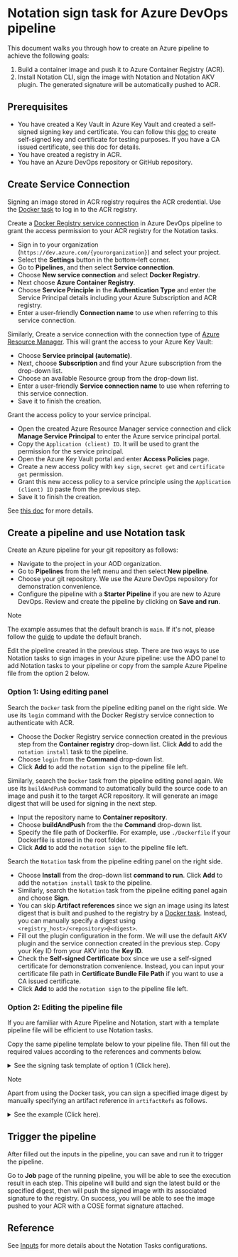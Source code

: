 # Notation sign task for Azure DevOps pipeline

This document walks you through how to create an Azure pipeline to achieve the following goals:

1. Build a container image and push it to Azure Container Registry (ACR).
2. Install Notation CLI, sign the image with Notation and Notation AKV plugin. The generated signature will be automatically pushed to ACR.

## Prerequisites

- You have created a Key Vault in Azure Key Vault and created a self-signed signing key and certificate. You can follow this [doc](https://learn.microsoft.com/en-us/azure/container-registry/container-registry-tutorial-sign-build-push#create-a-self-signed-certificate-azure-cli) to create self-signed key and certificate for testing purposes. If you have a CA issued certificate, see this doc for details.
- You have created a registry in ACR.
- You have an Azure DevOps repository or GitHub repository.

## Create Service Connection

Signing an image stored in ACR registry requires the ACR credential. Use the [Docker task](https://learn.microsoft.com/en-us/azure/devops/pipelines/tasks/reference/docker-v2?view=azure-pipelines&tabs=yaml#build-and-push) to log in to the ACR registry. 

Create a [Docker Registry service connection](https://learn.microsoft.com/azure/devops/pipelines/library/service-endpoints?view=azure-devops&tabs=yaml#docker-registry-service-connection) in Azure DevOps pipeline to grant the access permission to your ACR registry for the Notation tasks. 

- Sign in to your organization (`https://dev.azure.com/{yourorganization}`) and select your project.
- Select the **Settings** button in the bottom-left corner.
- Go to **Pipelines**, and then select **Service connection**.
- Choose **New service connection** and select **Docker Registry**.
- Next choose **Azure Container Registry**.
- Choose **Service Principle** in the **Authentication Type** and enter the Service Principal details including your Azure Subscription and ACR registry.
- Enter a user-friendly **Connection name** to use when referring to this service connection.

Similarly, Create a service connection with the connection type of [Azure Resource Manager](https://learn.microsoft.com/azure/devops/pipelines/library/service-endpoints?view=azure-devops&tabs=yaml#azure-resource-manager-service-connection). This will grant the access to your Azure Key Vault:

- Choose **Service principal (automatic)**.
- Next, choose **Subscription** and find your Azure subscription from the drop-down list.
- Choose an available Resource group from the drop-down list.
- Enter a user-friendly **Service connection name** to use when referring to this service connection.
- Save it to finish the creation.

Grant the access policy to your service principal.

- Open the created Azure Resource Manager service connection and click **Manage Service Principal** to enter the Azure service principal portal.
- Copy the `Application (client) ID`. It will be used to grant the permission for the service principal.
- Open the Azure Key Vault portal and enter **Access Policies** page.
- Create a new access policy with `key sign`, `secret get` and `certificate get` permission.
- Grant this new access policy to a service principle using the `Application (client) ID` paste from the previous step.
- Save it to finish the creation.

See [this doc](https://learn.microsoft.com/en-us/azure/devops/pipelines/library/service-endpoints?view=azure-devops&tabs=yaml#create-a-service-connection) for more details.

## Create a pipeline and use Notation task

Create an Azure pipeline for your git repository as follows:

- Navigate to the project in your AOD organization.
- Go to **Pipelines** from the left menu and then select **New pipeline**. 
- Choose your git repository. We use the Azure DevOps repository for demonstration convenience.
- Configure the pipeline with a **Starter Pipeline** if you are new to Azure DevOps. Review and create the pipeline by clicking on **Save and run**.

> [!NOTE]
> The example assumes that the default branch is `main`. If it's not, please follow the [guide](https://learn.microsoft.com/azure/devops/repos/git/change-default-branch?view=azure-devops#temporary-mirroring) to update the default branch.

Edit the pipeline created in the previous step. There are two ways to use Notation tasks to sign images in your Azure pipeline: use the ADO panel to add Notation tasks to your pipeline or copy from the sample Azure Pipeline file from the option 2 below.

### Option 1: Using editing panel

Search the `Docker` task from the pipeline editing panel on the right side. We use its `login` command with the Docker Registry service connection to authenticate with ACR.

- Choose the Docker Registry service connection created in the previous step from the **Container registry** drop-down list. Click **Add** to add the `notation install` task to the pipeline. 
- Choose `login` from the **Command** drop-down list.
- Click **Add** to add the `notation sign` to the pipeline file left.

Similarly, search the `Docker` task from the pipeline editing panel again. We use its `buildAndPush` command to automatically build the source code to an image and push it to the target ACR repository. It will generate an image digest that will be used for signing in the next step. 

- Input the repository name to **Container repository**.
- Choose **buildAndPush** from the the **Command** drop-down list.
- Specify the file path of Dockerfile. For example, use `./Dockerfile` if your Dockerfile is stored in the root folder.
- Click **Add** to add the `notation sign` to the pipeline file left.

Search the `Notation` task from the pipeline editing panel on the right side. 

- Choose **Install** from the drop-down list **command to run**. Click **Add** to add the `notation install` task to the pipeline. 
- Similarly, search the `Notation` task from the pipeline editing panel again and choose **Sign**. 
- You can skip **Artifact references** since we sign an image using its latest digest that is built and pushed to the registry by a [Docker task](https://learn.microsoft.com/en-us/azure/devops/pipelines/tasks/reference/docker-v2?view=azure-pipelines&tabs=yaml). Instead, you can manually specify a digest using `<registry_host>/<repository>@<digest>`.
- Fill out the plugin configuration in the form. We will use the default AKV plugin and the service connection created in the previous step. Copy your Key ID from your AKV into the **Key ID**.
- Check the **Self-signed Certificate** box since we use a self-signed certificate for demonstration convenience. Instead, you can input your certificate file path in **Certificate Bundle File Path** if you want to use a CA issued certificate.
- Click **Add** to add the `notation sign` to the pipeline file left.

### Option 2: Editing the pipeline file

If you are familiar with Azure Pipeline and Notation, start with a template pipeline file will be efficient to use Notation tasks. 

Copy the same pipeline template below to your pipeline file. Then fill out the required values according to the references and comments below.

<details>

<summary>See the signing task template of option 1 (Click here).</summary>

```yaml
trigger:
 - main
pool: 
  vmImage: 'ubuntu-latest'

steps:
# log in to registry
- task: Docker@2
  inputs:
    containerRegistry: <your_docker_registry_service_connection>
    command: 'login'
# build and push artifact to registry
- task: Docker@2
  inputs:
    repository: <your_repository_name>
    command: 'buildAndPush'
    Dockerfile: './Dockerfile'
# install notation
- task: Notation@0
  inputs:
    command: 'install'
    version: '1.0.0'
# automatically detect the artifact pushed by Docker task and sign the artifact.
- task: Notation@0
  inputs:
    command: 'sign'
    plugin: 'azureKeyVault'
    akvPluginVersion: <azure_key_vault_plugin_version>
    azurekvServiceConection: <your_akv_service_connection>
    keyid: <your_key_id>
    selfSigned: true
```

</details>

> [!NOTE]  
> Apart from using the Docker task, you can sign a specified image digest by manually specifying an artifact reference in `artifactRefs` as follows.

<details>

<summary>See the example (Click here).</summary>

```yaml
# sign the artifact
- task: Notation@0
  inputs:
    artifactRefs: '<registry_host>/<repository>@<digest>'
    command: 'sign'
    plugin: 'azureKeyVault'
    akvPluginVersion: <azure_key_vault_plugin_version>
    azurekvServiceConection: <akv_service_connection>
    keyid: <key_id>
    selfSigned: true
```

</details>

## Trigger the pipeline

After filled out the inputs in the pipeline, you can save and run it to trigger the pipeline.

Go to **Job** page of the running pipeline, you will be able to see the execution result in each step. This pipeline will build and sign the latest build or the specified digest, then will push the signed image with its associated signature to the registry. On success, you will be able to see the image pushed to your ACR with a COSE format signature attached.

## Reference 

See [Inputs](README.md#inputs) for more details about the Notation Tasks configurations.
